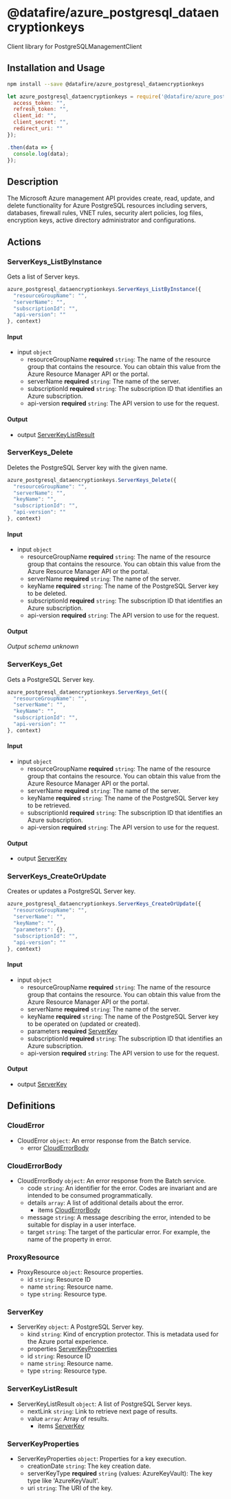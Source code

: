 # @datafire/azure_postgresql_dataencryptionkeys

Client library for PostgreSQLManagementClient

## Installation and Usage
```bash
npm install --save @datafire/azure_postgresql_dataencryptionkeys
```
```js
let azure_postgresql_dataencryptionkeys = require('@datafire/azure_postgresql_dataencryptionkeys').create({
  access_token: "",
  refresh_token: "",
  client_id: "",
  client_secret: "",
  redirect_uri: ""
});

.then(data => {
  console.log(data);
});
```

## Description

The Microsoft Azure management API provides create, read, update, and delete functionality for Azure PostgreSQL resources including servers, databases, firewall rules, VNET rules, security alert policies, log files, encryption keys, active directory administrator and configurations.

## Actions

### ServerKeys_ListByInstance
Gets a list of  Server keys.


```js
azure_postgresql_dataencryptionkeys.ServerKeys_ListByInstance({
  "resourceGroupName": "",
  "serverName": "",
  "subscriptionId": "",
  "api-version": ""
}, context)
```

#### Input
* input `object`
  * resourceGroupName **required** `string`: The name of the resource group that contains the resource. You can obtain this value from the Azure Resource Manager API or the portal.
  * serverName **required** `string`: The name of the server.
  * subscriptionId **required** `string`: The subscription ID that identifies an Azure subscription.
  * api-version **required** `string`: The API version to use for the request.

#### Output
* output [ServerKeyListResult](#serverkeylistresult)

### ServerKeys_Delete
Deletes the PostgreSQL Server key with the given name.


```js
azure_postgresql_dataencryptionkeys.ServerKeys_Delete({
  "resourceGroupName": "",
  "serverName": "",
  "keyName": "",
  "subscriptionId": "",
  "api-version": ""
}, context)
```

#### Input
* input `object`
  * resourceGroupName **required** `string`: The name of the resource group that contains the resource. You can obtain this value from the Azure Resource Manager API or the portal.
  * serverName **required** `string`: The name of the server.
  * keyName **required** `string`: The name of the PostgreSQL Server key to be deleted.
  * subscriptionId **required** `string`: The subscription ID that identifies an Azure subscription.
  * api-version **required** `string`: The API version to use for the request.

#### Output
*Output schema unknown*

### ServerKeys_Get
Gets a PostgreSQL Server key.


```js
azure_postgresql_dataencryptionkeys.ServerKeys_Get({
  "resourceGroupName": "",
  "serverName": "",
  "keyName": "",
  "subscriptionId": "",
  "api-version": ""
}, context)
```

#### Input
* input `object`
  * resourceGroupName **required** `string`: The name of the resource group that contains the resource. You can obtain this value from the Azure Resource Manager API or the portal.
  * serverName **required** `string`: The name of the server.
  * keyName **required** `string`: The name of the PostgreSQL Server key to be retrieved.
  * subscriptionId **required** `string`: The subscription ID that identifies an Azure subscription.
  * api-version **required** `string`: The API version to use for the request.

#### Output
* output [ServerKey](#serverkey)

### ServerKeys_CreateOrUpdate
Creates or updates a PostgreSQL Server key.


```js
azure_postgresql_dataencryptionkeys.ServerKeys_CreateOrUpdate({
  "resourceGroupName": "",
  "serverName": "",
  "keyName": "",
  "parameters": {},
  "subscriptionId": "",
  "api-version": ""
}, context)
```

#### Input
* input `object`
  * resourceGroupName **required** `string`: The name of the resource group that contains the resource. You can obtain this value from the Azure Resource Manager API or the portal.
  * serverName **required** `string`: The name of the server.
  * keyName **required** `string`: The name of the PostgreSQL Server key to be operated on (updated or created).
  * parameters **required** [ServerKey](#serverkey)
  * subscriptionId **required** `string`: The subscription ID that identifies an Azure subscription.
  * api-version **required** `string`: The API version to use for the request.

#### Output
* output [ServerKey](#serverkey)



## Definitions

### CloudError
* CloudError `object`: An error response from the Batch service.
  * error [CloudErrorBody](#clouderrorbody)

### CloudErrorBody
* CloudErrorBody `object`: An error response from the Batch service.
  * code `string`: An identifier for the error. Codes are invariant and are intended to be consumed programmatically.
  * details `array`: A list of additional details about the error.
    * items [CloudErrorBody](#clouderrorbody)
  * message `string`: A message describing the error, intended to be suitable for display in a user interface.
  * target `string`: The target of the particular error. For example, the name of the property in error.

### ProxyResource
* ProxyResource `object`: Resource properties.
  * id `string`: Resource ID
  * name `string`: Resource name.
  * type `string`: Resource type.

### ServerKey
* ServerKey `object`: A PostgreSQL Server key.
  * kind `string`: Kind of encryption protector. This is metadata used for the Azure portal experience.
  * properties [ServerKeyProperties](#serverkeyproperties)
  * id `string`: Resource ID
  * name `string`: Resource name.
  * type `string`: Resource type.

### ServerKeyListResult
* ServerKeyListResult `object`: A list of PostgreSQL Server keys.
  * nextLink `string`: Link to retrieve next page of results.
  * value `array`: Array of results.
    * items [ServerKey](#serverkey)

### ServerKeyProperties
* ServerKeyProperties `object`: Properties for a key execution.
  * creationDate `string`: The key creation date.
  * serverKeyType **required** `string` (values: AzureKeyVault): The key type like 'AzureKeyVault'.
  * uri `string`: The URI of the key.


